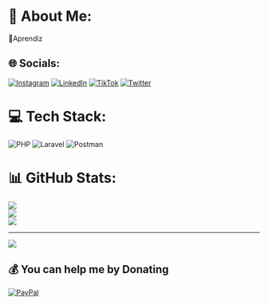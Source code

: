 # 💫 About Me:
🌱Aprendiz


## 🌐 Socials:
[![Instagram](https://img.shields.io/badge/Instagram-%23E4405F.svg?logo=Instagram&logoColor=white)](https://instagram.com/___dev.jr___) [![LinkedIn](https://img.shields.io/badge/LinkedIn-%230077B5.svg?logo=linkedin&logoColor=white)](https://linkedin.com/in/david-pinchao) [![TikTok](https://img.shields.io/badge/TikTok-%23000000.svg?logo=TikTok&logoColor=white)](https://tiktok.com/@soul.px) [![Twitter](https://img.shields.io/badge/Twitter-%231DA1F2.svg?logo=Twitter&logoColor=white)](https://twitter.com/burgosl607) 

# 💻 Tech Stack:
![PHP](https://img.shields.io/badge/php-%23777BB4.svg?style=for-the-badge&logo=php&logoColor=white) ![Laravel](https://img.shields.io/badge/laravel-%23FF2D20.svg?style=for-the-badge&logo=laravel&logoColor=white) ![Postman](https://img.shields.io/badge/Postman-FF6C37?style=for-the-badge&logo=postman&logoColor=white)
# 📊 GitHub Stats:
![](https://github-readme-stats.vercel.app/api?username=d4vp&theme=vue-dark&hide_border=false&include_all_commits=false&count_private=false)<br/>
![](https://github-readme-streak-stats.herokuapp.com/?user=d4vp&theme=vue-dark&hide_border=false)<br/>
![](https://github-readme-stats.vercel.app/api/top-langs/?username=d4vp&theme=vue-dark&hide_border=false&include_all_commits=false&count_private=false&layout=compact)

---
[![](https://visitcount.itsvg.in/api?id=d4vp&icon=0&color=0)](https://visitcount.itsvg.in)

  ## 💰 You can help me by Donating
  [![PayPal](https://img.shields.io/badge/PayPal-00457C?style=for-the-badge&logo=paypal&logoColor=white)](https://paypal.me/burgosl607@gmail.com) 

  
<!-- Proudly created with GPRM ( https://gprm.itsvg.in ) -->
